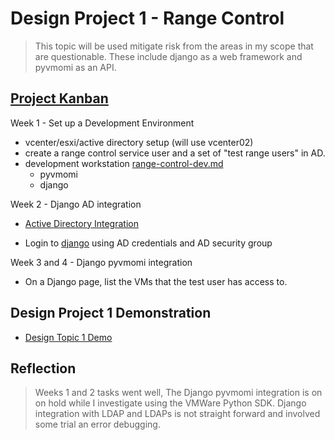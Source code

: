 # Design Project 1 - Range Control

> This topic will be used mitigate risk from the areas in my scope that are questionable.  These include django as a web framework and pyvmomi as an API.

## [Project Kanban](https://github.com/users/gmcyber/projects/2)

Week 1 - Set up a Development Environment

* vcenter/esxi/active directory setup (will use vcenter02)
* create a range control service user and a set of "test range users" in AD.
* development workstation [range-control-dev.md](range-control-dev.md) 
  * pyvmomi
  * django

Week 2 - Django AD integration 

* [Active Directory Integration](ad-configuration.md)

* Login to  [django](django.md) using AD credentials and AD security group

Week 3 and 4 - Django pyvmomi integration

* On a Django page, list the VMs that the test user has access to.

## Design Project 1 Demonstration

* [Design Topic 1 Demo](https://drive.google.com/file/d/1nzJTZuIw7Mhy0ji56sDOTJIFiLN5JYpG/view?usp=sharing)



## Reflection

> Weeks 1 and 2 tasks went well, The Django pyvmomi integration is on on hold while I investigate using the VMWare Python SDK.  Django integration with LDAP and LDAPs is not straight forward and involved some trial an error debugging.